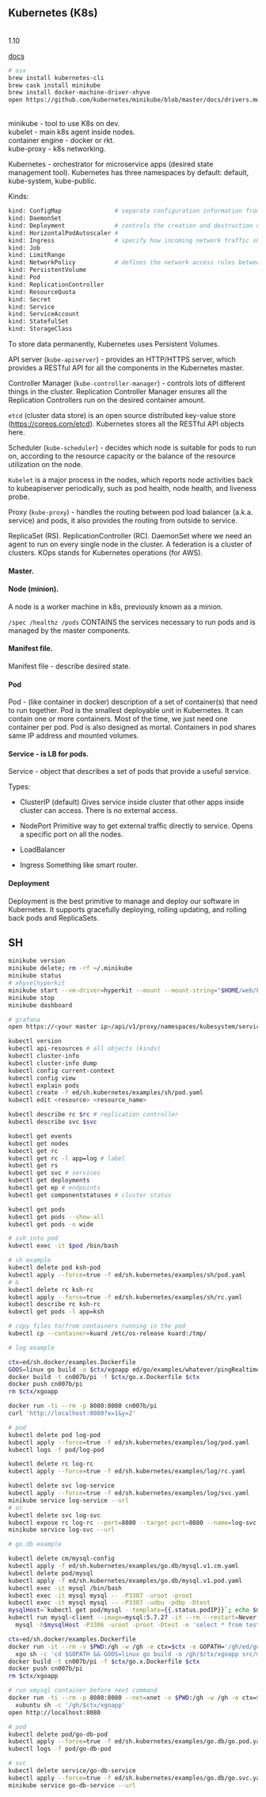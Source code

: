 Kubernetes (K8s)
-
<br>1.10

[docs](https://kubernetes.io/docs/)

````bash
# osx
brew install kubernetes-cli
brew cask install minikube
brew install docker-machine-driver-xhyve
open https://github.com/kubernetes/minikube/blob/master/docs/drivers.md#hyperkit-driver
````
<br>minikube         - tool to use K8s on dev.
<br>kubelet          - main k8s agent inside nodes.
<br>container engine - docker or rkt.
<br>kube-proxy       - k8s networking.

Kubernetes - orchestrator for microservice apps (desired state management tool).
Kubernetes has three namespaces by default: default, kube-system, kube-public.

Kinds:

````sh
kind: ConfigMap               # separate configuration information from application definition
kind: DaemonSet
kind: Deployment              # controls the creation and destruction of pods
kind: HorizontalPodAutoscaler #
kind: Ingress                 # specify how incoming network traffic should be routed to services and pods
kind: Job
kind: LimitRange
kind: NetworkPolicy           # defines the network access rules between pods inside the cluster
kind: PersistentVolume
kind: Pod
kind: ReplicationController
kind: ResourceQuota
kind: Secret
kind: Service
kind: ServiceAccount
kind: StatefulSet
kind: StorageClass
````

To store data permanently, Kubernetes uses Persistent Volumes.

API server (`kube-apiserver`) - provides an HTTP/HTTPS server,
which provides a RESTful API for all the components in the Kubernetes master.

Controller Manager (`kube-controller-manager`) - controls lots of different things
in the cluster. Replication Controller Manager ensures all the Replication
Controllers run on the desired container amount.

`etcd` (cluster data store) is an open source distributed key-value store (https://coreos.com/etcd).
Kubernetes stores all the RESTful API objects here.

Scheduler (`kube-scheduler`) - decides which node is suitable for pods to run on,
according to the resource capacity or the balance of the resource utilization on the node.

`Kubelet` is a major process in the nodes, which reports node activities back
to kubeapiserver periodically, such as pod health, node health, and liveness probe.

Proxy (`kube-proxy`) - handles the routing between pod load balancer (a.k.a. service)
and pods, it also provides the routing from outside to service.

ReplicaSet (RS).
ReplicationController (RC).
DaemonSet where we need an agent to run on every single node in the cluster.
A federation is a cluster of clusters.
KOps stands for Kubernetes operations (for AWS).

#### Master.

#### Node (minion).

A node is a worker machine in k8s, previously known as a minion.

`/spec /healthz /pods`
CONTAINS the services necessary to run pods and is managed by the master components.

#### Manifest file.

Manifest file - describe desired state.

#### Pod

Pod - (like container in docker)
description of a set of container(s) that need to run together.
Pod is the smallest deployable unit in Kubernetes.
It can contain one or more containers.
Most of the time, we just need one container per pod.
Pod is also designed as mortal.
Containers in pod shares same IP address and mounted volumes.

#### Service - is LB for pods.

Service - object that describes a set of pods that provide a useful service.

Types:

* ClusterIP (default)
  Gives service inside cluster that other apps inside cluster can access.
  There is no external access.

* NodePort
  Primitive way to get external traffic directly to service.
  Opens a specific port on all the nodes.

* LoadBalancer

* Ingress
  Something like smart router.

#### Deployment

Deployment is the best primitive to manage and deploy our software
in Kubernetes. It supports gracefully deploying, rolling updating,
and rolling back pods and ReplicaSets.

## SH

````bash
minikube version
minikube delete; rm -rf ~/.minikube
minikube status
# xhyve|hyperkit
minikube start --vm-driver=hyperkit --mount --mount-string="$HOME/web/kovpak/gh/ed:/ed"
minikube stop
minikube dashboard

# grafana
open https://<your master ip>/api/v1/proxy/namespaces/kubesystem/services/monitoring-grafana

kubectl version
kubectl api-resources # all objects (kinds)
kubectl cluster-info
kubectl cluster-info dump
kubectl config current-context
kubectl config view
kubectl explain pods
kubectl create -f ed/sh.kubernetes/examples/sh/pod.yaml
kubectl edit <resource> <resource_name>

kubectl describe rc $rc # replication controller
kubectl describe svc $svc

kubectl get events
kubectl get nodes
kubectl get rc
kubectl get rc -l app=log # label
kubectl get rs
kubectl get svc # services
kubectl get deployments
kubectl get ep # endpoints
kubectl get componentstatuses # cluster status

kubectl get pods
kubectl get pods --show-all
kubectl get pods -o wide

# ssh into pod
kubectl exec -it $pod /bin/bash

# sh example
kubectl delete pod ksh-pod
kubectl apply --force=true -f ed/sh.kubernetes/examples/sh/pod.yaml
# &
kubectl delete rc ksh-rc
kubectl apply --force=true -f ed/sh.kubernetes/examples/sh/rc.yaml
kubectl describe rc ksh-rc
kubectl get pods -l app=ksh

# copy files to/from containers running in the pod
kubectl cp --container=kuard /etc/os-release kuard:/tmp/
````

````bash
# log example

ctx=ed/sh.docker/examples.Dockerfile
GOOS=linux go build -o $ctx/xgoapp ed/go/examples/whatever/pingRealtimeLog.go
docker build -t cn007b/pi -f $ctx/go.x.Dockerfile $ctx
docker push cn007b/pi
rm $ctx/xgoapp

docker run -ti --rm -p 8080:8080 cn007b/pi
curl 'http://localhost:8080?x=1&y=2'

# pod
kubectl delete pod log-pod
kubectl apply --force=true -f ed/sh.kubernetes/examples/log/pod.yaml
kubectl logs -f pod/log-pod

kubectl delete rc log-rc
kubectl apply --force=true -f ed/sh.kubernetes/examples/log/rc.yaml

kubectl delete svc log-service
kubectl apply --force=true -f ed/sh.kubernetes/examples/log/svc.yaml
minikube service log-service --url
# or
kubectl delete svc log-svc
kubectl expose rc log-rc --port=8080 --target-port=8080 --name=log-svc --type=LoadBalancer
minikube service log-svc --url
````

````sh
# go.db example

kubectl delete cm/mysql-config
kubectl apply -f ed/sh.kubernetes/examples/go.db/mysql.v1.cm.yaml
kubectl delete pod/mysql
kubectl apply -f ed/sh.kubernetes/examples/go.db/mysql.v1.pod.yaml
kubectl exec -it mysql /bin/bash
kubectl exec -it mysql mysql -- -P3307 -uroot -proot
kubectl exec -it mysql mysql -- -P3307 -udbu -pdbp -Dtest
mysqlHost=`kubectl get pod/mysql --template={{.status.podIP}}`; echo $mysqlHost
kubectl run mysql-client --image=mysql:5.7.27 -it --rm --restart=Never -- \
  mysql -h$mysqlHost -P3306 -uroot -proot -Dtest -e 'select * from test_mysql'

ctx=ed/sh.docker/examples.Dockerfile
docker run -it --rm -v $PWD:/gh -w /gh -e ctx=$ctx -e GOPATH='/gh/ed/go/examples/db/' \
  xgo sh -c 'cd $GOPATH && GOOS=linux go build -o /gh/$ctx/xgoapp src/mysql/simple.go'
docker build -t cn007b/pi -f $ctx/go.x.Dockerfile $ctx
docker push cn007b/pi
rm $ctx/xgoapp

# run xmysql container before next command
docker run -ti --rm -p 8080:8080 --net=xnet -v $PWD:/gh -w /gh -e ctx=$ctx \
  xubuntu sh -c '/gh/$ctx/xgoapp'
open http://localhost:8080

# pod
kubectl delete pod/go-db-pod
kubectl apply --force=true -f ed/sh.kubernetes/examples/go.db/go.pod.yaml
kubectl logs -f pod/go-db-pod

# svc
kubectl delete service/go-db-service
kubectl apply --force=true -f ed/sh.kubernetes/examples/go.db/go.svc.yaml
minikube service go-db-service --url
````
